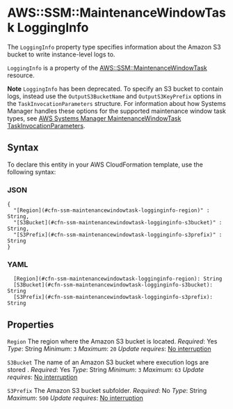 # AWS::SSM::MaintenanceWindowTask LoggingInfo<a name="aws-properties-ssm-maintenancewindowtask-logginginfo"></a>

The `LoggingInfo` property type specifies information about the Amazon S3 bucket to write instance\-level logs to\.

 `LoggingInfo` is a property of the [AWS::SSM::MaintenanceWindowTask](https://docs.aws.amazon.com/AWSCloudFormation/latest/UserGuide/aws-resource-ssm-maintenancewindowtask.html) resource\.

**Note**
 `LoggingInfo` has been deprecated\. To specify an S3 bucket to contain logs, instead use the `OutputS3BucketName` and `OutputS3KeyPrefix` options in the `TaskInvocationParameters` structure\. For information about how Systems Manager handles these options for the supported maintenance window task types, see [AWS Systems Manager MaintenanceWindowTask TaskInvocationParameters](https://docs.aws.amazon.com/AWSCloudFormation/latest/UserGuide/aws-properties-ssm-maintenancewindowtask-taskinvocationparameters.html)\.

## Syntax<a name="aws-properties-ssm-maintenancewindowtask-logginginfo-syntax"></a>

To declare this entity in your AWS CloudFormation template, use the following syntax:

### JSON<a name="aws-properties-ssm-maintenancewindowtask-logginginfo-syntax.json"></a>

```
{
  "[Region](#cfn-ssm-maintenancewindowtask-logginginfo-region)" : String,
  "[S3Bucket](#cfn-ssm-maintenancewindowtask-logginginfo-s3bucket)" : String,
  "[S3Prefix](#cfn-ssm-maintenancewindowtask-logginginfo-s3prefix)" : String
}
```

### YAML<a name="aws-properties-ssm-maintenancewindowtask-logginginfo-syntax.yaml"></a>

```
  [Region](#cfn-ssm-maintenancewindowtask-logginginfo-region): String
  [S3Bucket](#cfn-ssm-maintenancewindowtask-logginginfo-s3bucket): String
  [S3Prefix](#cfn-ssm-maintenancewindowtask-logginginfo-s3prefix): String
```

## Properties<a name="aws-properties-ssm-maintenancewindowtask-logginginfo-properties"></a>

`Region`  <a name="cfn-ssm-maintenancewindowtask-logginginfo-region"></a>
The region where the Amazon S3 bucket is located\.
*Required*: Yes
*Type*: String
*Minimum*: `3`
*Maximum*: `20`
*Update requires*: [No interruption](https://docs.aws.amazon.com/AWSCloudFormation/latest/UserGuide/using-cfn-updating-stacks-update-behaviors.html#update-no-interrupt)

`S3Bucket`  <a name="cfn-ssm-maintenancewindowtask-logginginfo-s3bucket"></a>
The name of an Amazon S3 bucket where execution logs are stored \.
*Required*: Yes
*Type*: String
*Minimum*: `3`
*Maximum*: `63`
*Update requires*: [No interruption](https://docs.aws.amazon.com/AWSCloudFormation/latest/UserGuide/using-cfn-updating-stacks-update-behaviors.html#update-no-interrupt)

`S3Prefix`  <a name="cfn-ssm-maintenancewindowtask-logginginfo-s3prefix"></a>
The Amazon S3 bucket subfolder\.
*Required*: No
*Type*: String
*Maximum*: `500`
*Update requires*: [No interruption](https://docs.aws.amazon.com/AWSCloudFormation/latest/UserGuide/using-cfn-updating-stacks-update-behaviors.html#update-no-interrupt)
